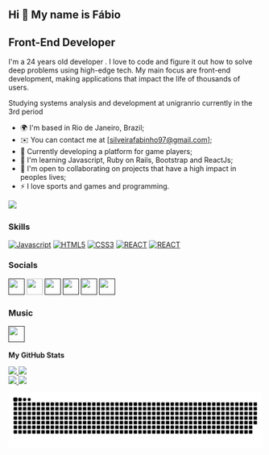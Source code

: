 ## Hi 👋 My name is Fábio


<h2>Front-End Developer</h2>


I'm a 24 years old developer . I love to code and figure it out how to solve deep problems using high-edge tech. My main focus are front-end development, making applications that impact the life of thousands of users.

Studying systems analysis and development at unigranrio currently in the 3rd period

* 🌍 I'm based in Rio de Janeiro, Brazil;
* ✉️  You can contact me at [silveirafabinho97@gmail.com];
* 🚀 Currently developing a platform for game players;
* 🧠 I'm learning Javascript, Ruby on Rails, Bootstrap and ReactJs;
* 🤝  I'm open to collaborating on projects that have a high impact in peoples lives;
* ⚡ I love sports and games and programming.

<a href="https://www.github.com/eoBIN97" target="_blank" rel="noreferrer"><img
src="https://img.shields.io/github/followers/eoBIN97?logo=github&style=for-the-badge&color=3382ed&labelColor=171717" /></a>

  
### Skills 
<p align="left">
<a href="" target="_blank" rel="noreferrer"><img src="https://raw.githubusercontent.com/danielcranney/readme-generator/main/public/icons/skills/html5-colored.svg" width="36" height="36" alt="Javascript" /></a>
  <a href="" target="_blank" rel="noreferrer"><img src="https://raw.githubusercontent.com/danielcranney/readme-generator/main/public/icons/skills/css3-colored.svg" width="36" height="36" alt="HTML5" /></a>
  <a href="https://developer.mozilla.org/en-US/docs/Web/JavaScript" target="_blank" rel="noreferrer"><img src="https://raw.githubusercontent.com/danielcranney/readme-generator/main/public/icons/skills/javascript-colored.svg" width="36" height="36" alt="CSS3" /></a>
   <a href="" target="_blank" rel="noreferrer"><img src="https://raw.githubusercontent.com/danielcranney/readme-generator/main/public/icons/skills/react-colored.svg" width="36" height="36" alt="REACT" /></a>
  <a href="" target="_blank" rel="noreferrer"><img src="https://raw.githubusercontent.com/danielcranney/readme-generator/main/public/icons/skills/bootstrap-colored.svg" width="36" height="36" alt="REACT" /></a>
</p>

### Socials
<p align="left">
  <a href="" target="_blank" rel="noreferrer"><img src="https://raw.githubusercontent.com/danielcranney/readme-generator/main/public/icons/socials/discord.svg" width="32" height="32" /></a>
  <a href="https://www.github.com/eoBIN97" target="_blank" rel="noreferrer"><img src="https://raw.githubusercontent.com/danielcranney/readme-generator/main/public/icons/socials/github-dark.svg" width="32" height="32" /></a>
<a href="" target="_blank" rel="noreferrer"><img src="https://raw.githubusercontent.com/danielcranney/readme-generator/main/public/icons/socials/linkedin.svg" width="32" height="32" /></a>
  <a href="" target="_blank" rel="noreferrer"><img src="https://raw.githubusercontent.com/danielcranney/readme-generator/main/public/icons/socials/twitter.svg" width="32" height="32" /></a>
  <a href="" target="_blank" rel="noreferrer"><img src="https://raw.githubusercontent.com/danielcranney/readme-generator/main/public/icons/socials/instagram.svg" width="32" height="32" /></a>
   <a href="" target="_blank" rel="noreferrer"><img src="https://raw.githubusercontent.com/danielcranney/readme-generator/main/public/icons/socials/facebook.svg" width="32" height="32" /></a>
  </p>
  
  ### Music
  <a href="" target="_blank" rel="noreferrer"><img src="https://sco.wikipedia.org/wiki/Spotify#/media/File:Spotify_logo_with_text.svg" width="32" height="32" /></a>
  


   <b>My GitHub Stats</b>

   <div>
  <a href="">
  <img height="150em" src="https://github-readme-stats-peguimasid.vercel.app/api?username=eoBIN97&show_icons=true&hide=&count_private=true&title_color=3382ed&text_color=ffffff&icon_color=3382ed&bg_color=171717&hide_border=true&show_icons=true"%20alt="peguimasid%27s%20GitHub%20stats"/>
  <img height="150em" src="https://github-readme-stats-peguimasid.vercel.app/api/top-langs/?username=eoBIN97&layout=compact&title_color=3382ed&text_color=ffffff&icon_color=3382ed&bg_color=171717&hide_border=true&locale=en&custom_title=Top%20%Languages"%20alt="Top%20Languages"/></br>
  <img height="150em" src="https://activity-graph.herokuapp.com/graph?username=eoBIN97&bg_color=171717&color=ffffff&line=3382ed&point=ffffff&area_color=171717&area=true&hide_border=true&custom_title=GitHub%20Commits%20Graph"%20alt="GitHub%20Commits%20Graph"/>
  <img height="150em" src="https://github-readme-streak-stats.herokuapp.com/?user=eoBIN97&stroke=ffffff&background=171717&ring=3382ed&fire=3382ed&currStreakNum=ffffff&currStreakLabel=3382ed&sideNums=ffffff&sideLabels=ffffff&dates=ffffff&hide_border=true"/>
</div>
 
  ![Snake animation](https://github.com/eoBIN97/eoBIN97/blob/output/github-contribution-grid-snake.svg)
 
</div>
